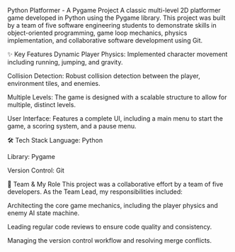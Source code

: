 Python Platformer - A Pygame Project
A classic multi-level 2D platformer game developed in Python using the Pygame library. This project was built by a team of five software engineering students to demonstrate skills in object-oriented programming, game loop mechanics, physics implementation, and collaborative software development using Git.

✨ Key Features
Dynamic Player Physics: Implemented character movement including running, jumping, and gravity.

Collision Detection: Robust collision detection between the player, environment tiles, and enemies.

Multiple Levels: The game is designed with a scalable structure to allow for multiple, distinct levels.

User Interface: Features a complete UI, including a main menu to start the game, a scoring system, and a pause menu.

🛠️ Tech Stack
Language: Python

Library: Pygame

Version Control: Git

👥 Team & My Role
This project was a collaborative effort by a team of five developers. As the Team Lead, my responsibilities included:

Architecting the core game mechanics, including the player physics and enemy AI state machine.

Leading regular code reviews to ensure code quality and consistency.

Managing the version control workflow and resolving merge conflicts.
